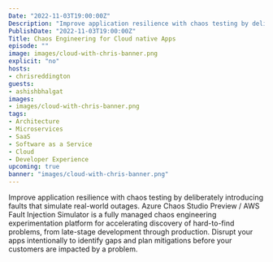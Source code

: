 ```yaml
---
Date: "2022-11-03T19:00:00Z"
Description: "Improve application resilience with chaos testing by deliberately introducing faults that simulate real-world outages. Azure Chaos Studio Preview / AWS Fault Injection Simulator is a fully managed chaos engineering experimentation platform for accelerating discovery of hard-to-find problems, from late-stage development through production. Disrupt your apps intentionally to identify gaps and plan mitigations before your customers are impacted by a problem."
PublishDate: "2022-11-03T19:00:00Z"
Title: Chaos Engineering for Cloud native Apps
episode: ""
image: images/cloud-with-chris-banner.png
explicit: "no"
hosts:
- chrisreddington
guests:
- ashishbhalgat
images:
- images/cloud-with-chris-banner.png
tags:
- Architecture
- Microservices
- SaaS
- Software as a Service
- Cloud
- Developer Experience
upcoming: true
banner: "images/cloud-with-chris-banner.png"
---
```

Improve application resilience with chaos testing by deliberately introducing faults that simulate real-world outages. Azure Chaos Studio Preview / AWS Fault Injection Simulator is a fully managed chaos engineering experimentation platform for accelerating discovery of hard-to-find problems, from late-stage development through production. Disrupt your apps intentionally to identify gaps and plan mitigations before your customers are impacted by a problem.
